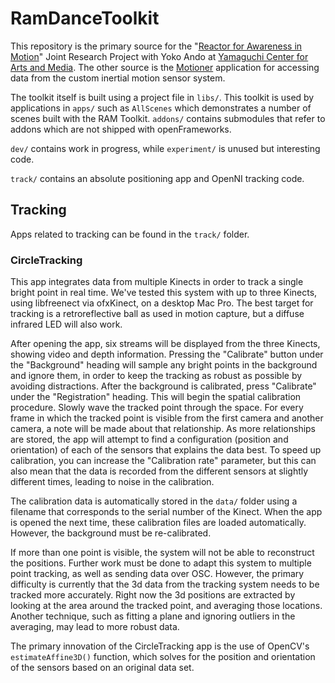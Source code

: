 # RamDanceToolkit

This repository is the primary source for the "[Reactor for Awareness in Motion](http://www.ycam.jp/en/performingarts/2013/02/ram-workshop.html)" Joint Research Project with Yoko Ando at [Yamaguchi Center for Arts and Media](http://www.ycam.jp). The other source is the [Motioner](https://github.com/YCAMInterlab/Motioner) application for accessing data from the custom inertial motion sensor system.

The toolkit itself is built using a project file in `libs/`. This toolkit is used by applications in `apps/` such as `AllScenes` which demonstrates a number of scenes built with the RAM Toolkit. `addons/` contains submodules that refer to addons which are not shipped with openFrameworks.

`dev/` contains work in progress, while `experiment/` is unused but interesting code.

`track/` contains an absolute positioning app and OpenNI tracking code.

## Tracking

Apps related to tracking can be found in the `track/` folder.

### CircleTracking

This app integrates data from multiple Kinects in order to track a single bright point in real time. We've tested this system with up to three Kinects, using libfreenect via ofxKinect, on a desktop Mac Pro. The best target for tracking is a retroreflective ball as used in motion capture, but a diffuse infrared LED will also work.

After opening the app, six streams will be displayed from the three Kinects, showing video and depth information. Pressing the "Calibrate" button under the "Background" heading will sample any bright points in the background and ignore them, in order to keep the tracking as robust as possible by avoiding distractions. After the background is calibrated, press "Calibrate" under the "Registration" heading. This will begin the spatial calibration procedure. Slowly wave the tracked point through the space. For every frame in which the tracked point is visible from the first camera and another camera, a note will be made about that relationship. As more relationships are stored, the app will attempt to find a configuration (position and orientation) of each of the sensors that explains the data best. To speed up calibration, you can increase the "Calibration rate" parameter, but this can also mean that the data is recorded from the different sensors at slightly different times, leading to noise in the calibration.

The calibration data is automatically stored in the `data/` folder using a filename that corresponds to the serial number of the Kinect. When the app is opened the next time, these calibration files are loaded automatically. However, the background must be re-calibrated.

If more than one point is visible, the system will not be able to reconstruct the positions. Further work must be done to adapt this system to multiple point tracking, as well as sending data over OSC. However, the primary difficulty is currently that the 3d data from the tracking system needs to be tracked more accurately. Right now the 3d positions are extracted by looking at the area around the tracked point, and averaging those locations. Another technique, such as fitting a plane and ignoring outliers in the averaging, may lead to more robust data.

The primary innovation of the CircleTracking app is the use of OpenCV's `estimateAffine3D()` function, which solves for the position and orientation of the sensors based on an original data set.